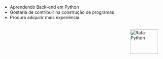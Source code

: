 - Aprendendo Back-end em Python
- Gostaria de contribuir na construção de programas
- Procura adiquirir mais experiência

<div style="display: inline_block"><br> <img align="right" alt="Rafa-Python" height="80" width="90"src="https://i.redd.it/rt21ttgmwos41.jpg"> </div>
